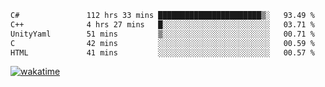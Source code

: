 <!--START_SECTION:waka-->

```txt
C#               112 hrs 33 mins ███████████████████████▒░   93.49 %
C++              4 hrs 27 mins   █░░░░░░░░░░░░░░░░░░░░░░░░   03.71 %
UnityYaml        51 mins         ▒░░░░░░░░░░░░░░░░░░░░░░░░   00.71 %
C                42 mins         ░░░░░░░░░░░░░░░░░░░░░░░░░   00.59 %
HTML             41 mins         ░░░░░░░░░░░░░░░░░░░░░░░░░   00.57 %
```

<!--END_SECTION:waka-->
[![wakatime](https://wakatime.com/badge/user/6c2f442e-41b4-42e3-bc06-d5d8203ad1da.svg)](https://wakatime.com/@6c2f442e-41b4-42e3-bc06-d5d8203ad1da)
